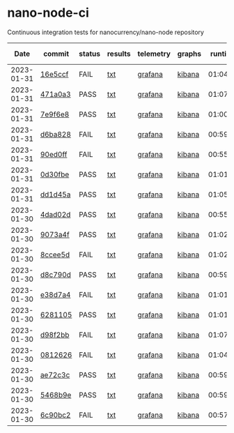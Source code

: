 # nano-node-ci

Continuous integration tests for nanocurrency/nano-node repository

|Date| commit| status | results | telemetry | graphs | runtime | test count | pass count |
|----|----|----|----|----|----|----|----|----|
|2023-01-31|[16e5ccf](https://github.com/nanocurrency/nano-node/commit/16e5ccf20977c7e8bb8ef99a4bf9e97c42505e90)| FAIL |[txt](https://kutt.bnano.info/16e5ccf20977c7e8bb8ef99a4bf9e97c42505e90_result)|[grafana](https://kutt.bnano.info/16e5ccf20977c7e8bb8ef99a4bf9e97c42505e90)|[kibana](https://kutt.bnano.info/16e5ccf20977c7e8bb8ef99a4bf9e97c42505e90_graphs)|01:04:37 | 24 | 23 |
|2023-01-31|[471a0a3](https://github.com/nanocurrency/nano-node/commit/471a0a347a7f6a3b313f3fce556c5adabcca9bde)| PASS |[txt](https://kutt.bnano.info/471a0a347a7f6a3b313f3fce556c5adabcca9bde_result)|[grafana](https://kutt.bnano.info/471a0a347a7f6a3b313f3fce556c5adabcca9bde)|[kibana](https://kutt.bnano.info/471a0a347a7f6a3b313f3fce556c5adabcca9bde_graphs)|01:07:26 | 24 | 20 |
|2023-01-31|[7e9f6e8](https://github.com/nanocurrency/nano-node/commit/7e9f6e8db54acbef61330355df860a5f9855f3db)| PASS |[txt](https://kutt.bnano.info/7e9f6e8db54acbef61330355df860a5f9855f3db_result)|[grafana](https://kutt.bnano.info/7e9f6e8db54acbef61330355df860a5f9855f3db)|[kibana](https://kutt.bnano.info/7e9f6e8db54acbef61330355df860a5f9855f3db_graphs)|01:00:15 | 24 | 24 |
|2023-01-31|[d6ba828](https://github.com/nanocurrency/nano-node/commit/d6ba8282578a0c57997ed19f874717b57de430b2)| FAIL |[txt](https://kutt.bnano.info/d6ba8282578a0c57997ed19f874717b57de430b2_result)|[grafana](https://kutt.bnano.info/d6ba8282578a0c57997ed19f874717b57de430b2)|[kibana](https://kutt.bnano.info/d6ba8282578a0c57997ed19f874717b57de430b2_graphs)|00:59:29 | 23 | 22 |
|2023-01-31|[90ed0ff](https://github.com/nanocurrency/nano-node/commit/90ed0ffee46ecd9abcf2a53a8673fd44d90719f0)| FAIL |[txt](https://kutt.bnano.info/90ed0ffee46ecd9abcf2a53a8673fd44d90719f0_result)|[grafana](https://kutt.bnano.info/90ed0ffee46ecd9abcf2a53a8673fd44d90719f0)|[kibana](https://kutt.bnano.info/90ed0ffee46ecd9abcf2a53a8673fd44d90719f0_graphs)|00:55:31 | 12 | 11 |
|2023-01-31|[0d30fbe](https://github.com/nanocurrency/nano-node/commit/0d30fbed9b27a4447f2bf9cae0148ed9806677a9)| PASS |[txt](https://kutt.bnano.info/0d30fbed9b27a4447f2bf9cae0148ed9806677a9_result)|[grafana](https://kutt.bnano.info/0d30fbed9b27a4447f2bf9cae0148ed9806677a9)|[kibana](https://kutt.bnano.info/0d30fbed9b27a4447f2bf9cae0148ed9806677a9_graphs)|01:01:59 | 24 | 24 |
|2023-01-31|[dd1d45a](https://github.com/nanocurrency/nano-node/commit/dd1d45a2972cf4bc50fc4b5e277b59ead2d7393e)| PASS |[txt](https://kutt.bnano.info/dd1d45a2972cf4bc50fc4b5e277b59ead2d7393e_result)|[grafana](https://kutt.bnano.info/dd1d45a2972cf4bc50fc4b5e277b59ead2d7393e)|[kibana](https://kutt.bnano.info/dd1d45a2972cf4bc50fc4b5e277b59ead2d7393e_graphs)|01:05:10 | 24 | 24 |
|2023-01-30|[4dad02d](https://github.com/nanocurrency/nano-node/commit/4dad02d26417bea224cf2ab0597cd6189d8abda8)| PASS |[txt](https://kutt.bnano.info/4dad02d26417bea224cf2ab0597cd6189d8abda8_result)|[grafana](https://kutt.bnano.info/4dad02d26417bea224cf2ab0597cd6189d8abda8)|[kibana](https://kutt.bnano.info/4dad02d26417bea224cf2ab0597cd6189d8abda8_graphs)|00:55:14 | 22 | 22 |
|2023-01-30|[9073a4f](https://github.com/nanocurrency/nano-node/commit/9073a4fa0d724514b00f5baeab901fb426042262)| PASS |[txt](https://kutt.bnano.info/9073a4fa0d724514b00f5baeab901fb426042262_result)|[grafana](https://kutt.bnano.info/9073a4fa0d724514b00f5baeab901fb426042262)|[kibana](https://kutt.bnano.info/9073a4fa0d724514b00f5baeab901fb426042262_graphs)|01:02:35 | 24 | 24 |
|2023-01-30|[8ccee5d](https://github.com/nanocurrency/nano-node/commit/8ccee5d59903f9569f9270f80798f52fb281f73b)| FAIL |[txt](https://kutt.bnano.info/8ccee5d59903f9569f9270f80798f52fb281f73b_result)|[grafana](https://kutt.bnano.info/8ccee5d59903f9569f9270f80798f52fb281f73b)|[kibana](https://kutt.bnano.info/8ccee5d59903f9569f9270f80798f52fb281f73b_graphs)|01:02:41 | 24 | 23 |
|2023-01-30|[d8c790d](https://github.com/nanocurrency/nano-node/commit/d8c790df9ca4a3c89b2b41691224e3a415a09fa6)| PASS |[txt](https://kutt.bnano.info/d8c790df9ca4a3c89b2b41691224e3a415a09fa6_result)|[grafana](https://kutt.bnano.info/d8c790df9ca4a3c89b2b41691224e3a415a09fa6)|[kibana](https://kutt.bnano.info/d8c790df9ca4a3c89b2b41691224e3a415a09fa6_graphs)|00:59:51 | 24 | 24 |
|2023-01-30|[e38d7a4](https://github.com/nanocurrency/nano-node/commit/e38d7a4d5c997b77317f274cde195b95c94c5f89)| FAIL |[txt](https://kutt.bnano.info/e38d7a4d5c997b77317f274cde195b95c94c5f89_result)|[grafana](https://kutt.bnano.info/e38d7a4d5c997b77317f274cde195b95c94c5f89)|[kibana](https://kutt.bnano.info/e38d7a4d5c997b77317f274cde195b95c94c5f89_graphs)|01:01:46 | 23 | 22 |
|2023-01-30|[6281105](https://github.com/nanocurrency/nano-node/commit/62811054380185c376df600501d22101b389d975)| PASS |[txt](https://kutt.bnano.info/62811054380185c376df600501d22101b389d975_result)|[grafana](https://kutt.bnano.info/62811054380185c376df600501d22101b389d975)|[kibana](https://kutt.bnano.info/62811054380185c376df600501d22101b389d975_graphs)|01:01:52 | 24 | 24 |
|2023-01-30|[d98f2bb](https://github.com/nanocurrency/nano-node/commit/d98f2bbee137f8cc3fc8a70138ace46c23bd5504)| FAIL |[txt](https://kutt.bnano.info/d98f2bbee137f8cc3fc8a70138ace46c23bd5504_result)|[grafana](https://kutt.bnano.info/d98f2bbee137f8cc3fc8a70138ace46c23bd5504)|[kibana](https://kutt.bnano.info/d98f2bbee137f8cc3fc8a70138ace46c23bd5504_graphs)|01:07:39 | 24 | 23 |
|2023-01-30|[0812626](https://github.com/nanocurrency/nano-node/commit/0812626aee6dfba2a78ab33ac7fae2b987958285)| FAIL |[txt](https://kutt.bnano.info/0812626aee6dfba2a78ab33ac7fae2b987958285_result)|[grafana](https://kutt.bnano.info/0812626aee6dfba2a78ab33ac7fae2b987958285)|[kibana](https://kutt.bnano.info/0812626aee6dfba2a78ab33ac7fae2b987958285_graphs)|01:04:38 | 23 | 22 |
|2023-01-30|[ae72c3c](https://github.com/nanocurrency/nano-node/commit/ae72c3cc1eb576de635b84ef81fce8107b544e50)| PASS |[txt](https://kutt.bnano.info/ae72c3cc1eb576de635b84ef81fce8107b544e50_result)|[grafana](https://kutt.bnano.info/ae72c3cc1eb576de635b84ef81fce8107b544e50)|[kibana](https://kutt.bnano.info/ae72c3cc1eb576de635b84ef81fce8107b544e50_graphs)|00:59:40 | 24 | 24 |
|2023-01-30|[5468b9e](https://github.com/nanocurrency/nano-node/commit/5468b9e40a284407194a4507cb483038a173eaf9)| PASS |[txt](https://kutt.bnano.info/5468b9e40a284407194a4507cb483038a173eaf9_result)|[grafana](https://kutt.bnano.info/5468b9e40a284407194a4507cb483038a173eaf9)|[kibana](https://kutt.bnano.info/5468b9e40a284407194a4507cb483038a173eaf9_graphs)|00:59:35 | 24 | 24 |
|2023-01-30|[6c90bc2](https://github.com/nanocurrency/nano-node/commit/6c90bc220c7f6ff9fe64b1244267dc8d27882d4f)| FAIL |[txt](https://kutt.bnano.info/6c90bc220c7f6ff9fe64b1244267dc8d27882d4f_result)|[grafana](https://kutt.bnano.info/6c90bc220c7f6ff9fe64b1244267dc8d27882d4f)|[kibana](https://kutt.bnano.info/6c90bc220c7f6ff9fe64b1244267dc8d27882d4f_graphs)|00:57:43 | 24 | 23 |

